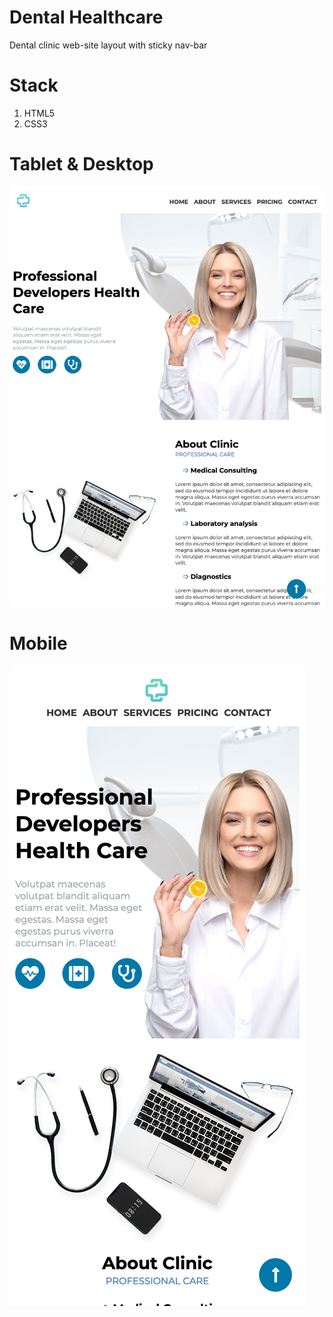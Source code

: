 # Dental Healthcare
Dental clinic web-site layout with sticky nav-bar

# Stack
1. HTML5
2. CSS3

# Tablet & Desktop
![Main](main.png)

# Mobile
![Main-Responsive](mobile.png)